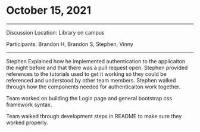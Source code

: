 # October 15, 2021

---

Discussion Location: Library on campus

Participants:  Brandon H, Brandon S, Stephen, Vinny

---

Stephen Explained how he implemented authentication to the applicaiton the night before and that there was a pull request open. Stephen provided references to the tutorials used to get it working so they could be referenced and understood by other team members. Stephen walked through how the components needed for authenticaiton work together. 

Team worked on building the Login page and general bootstrap css framework syntax. 

Team walked through development steps in README to make sure they worked properly. 
